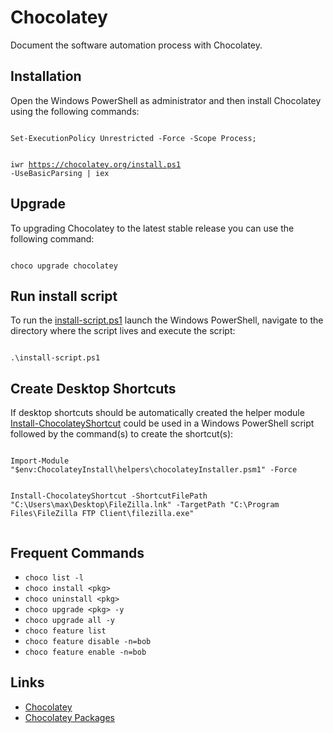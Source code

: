 # Chocolatey
<p>Document the software automation process with Chocolatey.</p>

<h2>Installation</h2>
<p>Open the Windows PowerShell as administrator and then install Chocolatey using the following commands:</p>

<code>
Set-ExecutionPolicy Unrestricted -Force -Scope Process;
  
iwr https://chocolatey.org/install.ps1 -UseBasicParsing | iex 
</code>

<h2>Upgrade</h2>
<p>To upgrading Chocolatey to the latest stable release you can use the following command:</p>

<code>
choco upgrade chocolatey
</code>

<h2>Run install script</h2>
<p>To run the <a href="/install-script.ps1">install-script.ps1</a> launch the Windows PowerShell, navigate to the directory where the script lives and execute the script:</p>

<code>
.\install-script.ps1 
</code>

<h2>Create Desktop Shortcuts</h2>
<p>If desktop shortcuts should be automatically created the helper module <a href="https://chocolatey.org/docs/helpers-install-chocolatey-shortcut">Install-ChocolateyShortcut</a> could be used in a Windows PowerShell script followed by the command(s) to create the shortcut(s):</p>

<code>
Import-Module "$env:ChocolateyInstall\helpers\chocolateyInstaller.psm1" -Force

Install-ChocolateyShortcut -ShortcutFilePath "C:\Users\max\Desktop\FileZilla.lnk" -TargetPath "C:\Program Files\FileZilla FTP Client\filezilla.exe"  
</code>

<h2>Frequent Commands</h2>

<ul>
<li><code>choco list -l</code></li>
<li><code>choco install &lt;pkg&gt;</code></li>
<li><code>choco uninstall &lt;pkg&gt;</code></li>
<li><code>choco upgrade &lt;pkg&gt; -y</code></li>
<li><code>choco upgrade all -y</code></li>
<li><code>choco feature list</code></li>
<li><code>choco feature disable -n=bob</code></li>
<li><code>choco feature enable -n=bob</code></li>
</ul>

<h2>Links</h2>
<ul>
<li><a href="https://chocolatey.org/" rel="nofollow">Chocolatey</a></li>
<li><a href="https://chocolatey.org/packages">Chocolatey Packages</a></li>
</ul>


